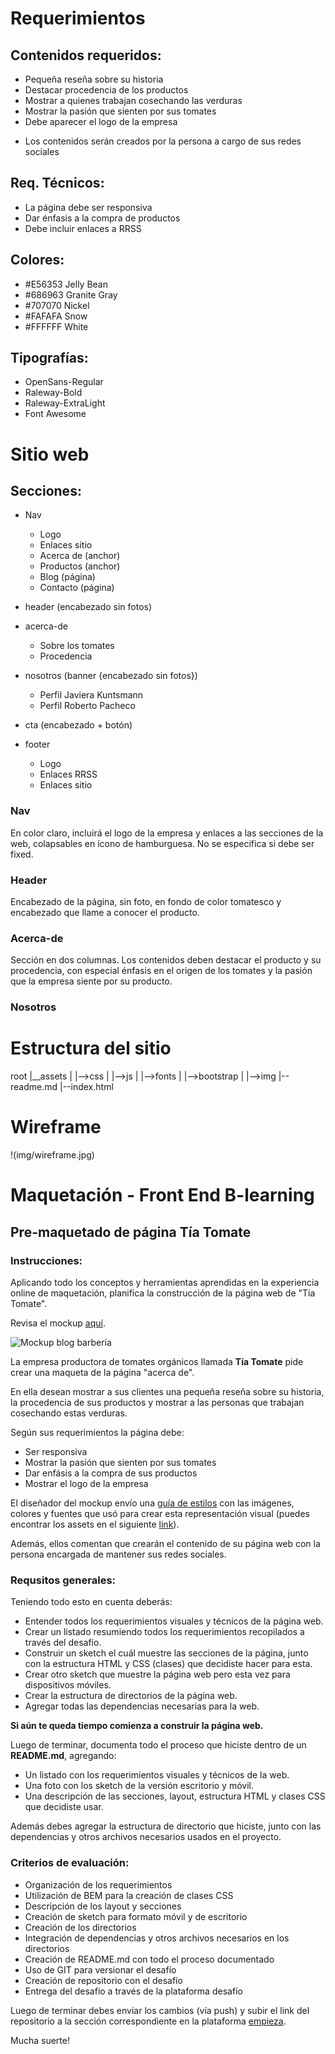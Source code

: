 # Requerimientos

## Contenidos requeridos:

  -	Pequeña reseña sobre su historia
  -	Destacar procedencia de los productos
  -	Mostrar a quienes trabajan cosechando las verduras
  -	Mostrar la pasión que sienten por sus tomates
  -	Debe aparecer el logo de la empresa

* Los contenidos serán creados por la persona a cargo de sus redes sociales


## Req. Técnicos:

  -	La página debe ser responsiva
  -	Dar énfasis a la compra de productos
  -	Debe incluir enlaces a RRSS

## Colores:

  -	#E56353 Jelly Bean
  -	#686963 Granite Gray
  -	#707070 Nickel
  -	#FAFAFA Snow
  -	#FFFFFF White


## Tipografías:

  -	OpenSans-Regular
  -	Raleway-Bold
  -	Raleway-ExtraLight
  - Font Awesome


# Sitio web

## Secciones:

  -	Nav
    -	Logo
    -	Enlaces sitio
      -	Acerca de (anchor)
      -	Productos (anchor)
      -	Blog (página)
      -	Contacto (página)

  -	header (encabezado sin fotos)

  -	acerca-de
    -	Sobre los tomates
    -	Procedencia

  -	nosotros (banner {encabezado sin fotos})
    -	Perfil Javiera Kuntsmann
    -	Perfil Roberto Pacheco

  -	cta (encabezado + botón)

  -	footer
    -	Logo
    -	Enlaces RRSS
    -	Enlaces sitio

### Nav

En color claro, incluirá el logo de la empresa y enlaces a las secciones de la web, colapsables en ícono de hamburguesa. No se especifica si debe ser fixed.

### Header

Encabezado de la página, sin foto, en fondo de color tomatesco y encabezado que llame a conocer el producto.

### Acerca-de

Sección en dos columnas. Los contenidos deben destacar el producto y su procedencia, con especial énfasis en el origen de los tomates y la pasión que la empresa siente por su producto.

### Nosotros





# Estructura del sitio

root
|__assets
|   |-->css
|   |-->js
|   |-->fonts
|   |-->bootstrap
|   |-->img
|--readme.md
|--index.html

# Wireframe

!(img/wireframe.jpg)


# Maquetación - Front End B-learning

## Pre-maquetado de página Tía Tomate

### Instrucciones:

Aplicando todo los conceptos y herramientas aprendidas en la experiencia online de maquetación, planifica la construcción de la página web de "Tía Tomate".

Revisa el mockup [aquí](img/tiatomate-desktop.png).

![Mockup blog barbería](img/tiatomate-desktop.png)

La empresa productora de tomates orgánicos llamada **Tía Tomate** pide crear una maqueta de la página "acerca de".

En ella desean mostrar a sus clientes una pequeña reseña sobre su historia, la procedencia de sus productos y mostrar a las personas que trabajan cosechando estas verduras.

Según sus requerimientos la página debe:

- Ser responsiva
- Mostrar la pasión que sienten por sus tomates
- Dar enfásis a la compra de sus productos
- Mostrar el logo de la empresa

El diseñador del mockup envío una [guía de estilos](img/tiatomate-guia-de-estilos.png) con las imágenes, colores y fuentes que usó para crear esta representación visual (puedes encontrar los assets en el siguiente [link](../assets)).

Además, ellos comentan que crearán el contenido de su página web con la persona encargada de mantener sus redes sociales.

### Requsitos generales:

Teniendo todo esto en cuenta deberás:

- Entender todos los requerimientos visuales y técnicos de la página web.
- Crear un listado resumiendo todos los requerimientos recopilados a través del desafío.
- Construir un sketch el cuál muestre las secciones de la página, junto con la estructura HTML y CSS (clases) que decidiste hacer para esta.
- Crear otro sketch que muestre la página web pero esta vez para dispositivos móviles.
-	Crear la estructura de directorios de la página web.
-	Agregar todas las dependencias necesarias para la web.

**Si aún te queda tiempo comienza a construir la página web.**

Luego de terminar, documenta todo el proceso que hiciste dentro de un **README.md**, agregando:

- Un listado con los requerimientos visuales y técnicos de la web.
- Una foto con los sketch de la versión escritorio y móvil.
- Una descripción de las secciones, layout, estructura HTML y clases CSS que decidiste usar.

Además debes agregar la estructura de directorio que hiciste, junto con las dependencias y otros archivos necesarios usados en el proyecto.

### Criterios de evaluación:

- Organización de los requerimientos
- Utilización de BEM para la creación de clases CSS
- Descripción de los layout y secciones
- Creación de sketch para formato móvil y de escritorio
- Creación de los directorios
- Integración de dependencias y otros archivos necesarios en los directorios
- Creación de README.md con todo el proceso documentado
- Uso de GIT para versionar el desafío
- Creación de repositorio con el desafío
- Entrega del desafío a través de la plataforma desafío

Luego de terminar debes enviar los cambios (vía push) y subir el link del repositorio a la sección correspondiente en la plataforma [empieza](https://empieza.desafiolatam.com "Desafío Latam").

Mucha suerte!
